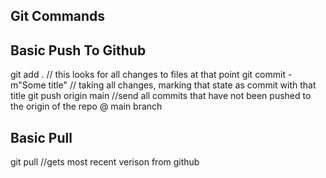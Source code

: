 Git Commands
----------------------


Basic Push To Github
--------------------
git add .
// this looks for all changes to files at that point
git commit -m"Some title" 
// taking all changes, marking that state as commit with that title
git push origin main
//send all commits that have not been pushed to the origin of the repo @ main branch


Basic Pull
---------------------
git pull
//gets most recent verison from github


